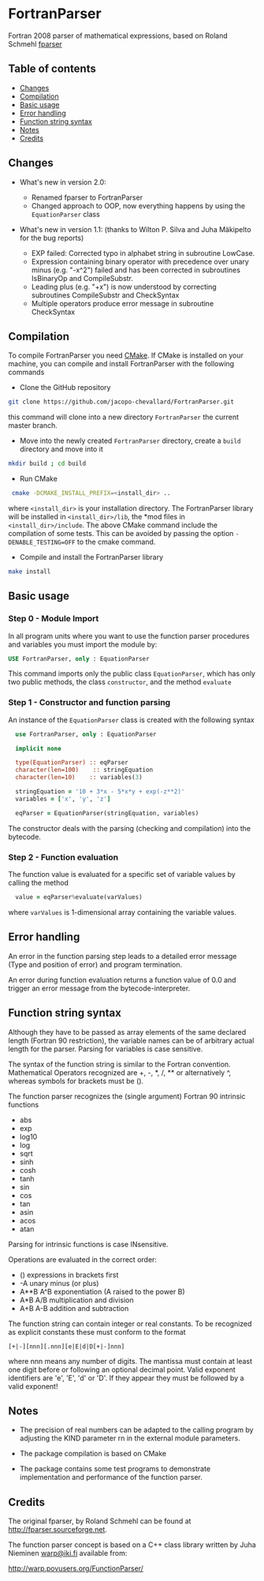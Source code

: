 # FortranParser

Fortran 2008 parser of mathematical expressions, based on Roland Schmehl [fparser](http://fparser.sourceforge.net)

## Table of contents

- [Changes](#changes)
- [Compilation](#compilation)
- [Basic usage](#basic-usage)
- [Error handling](#error-handling)
- [Function string syntax](#function-string-syntax)
- [Notes](#notes)
- [Credits](#credits)

## Changes
- What's new in version 2.0:

  * Renamed fparser to FortranParser
  * Changed approach to OOP, now everything happens by using the ``EquationParser`` class

- What's new in version 1.1:       (thanks to Wilton P. Silva and Juha Mäkipelto for the bug reports)

  * EXP failed: Corrected typo in alphabet string in subroutine LowCase.
  * Expression containing binary operator with precedence over unary 
  minus (e.g. "-x^2") failed and has been corrected in subroutines
  IsBinaryOp and CompileSubstr.
  * Leading plus (e.g. "+x") is now understood by correcting subroutines
  CompileSubstr and CheckSyntax
  * Multiple operators produce error message in subroutine CheckSyntax

## Compilation

To compile FortranParser you need [CMake](http://cmake.org). If CMake is installed on your machine, you can compile and install FortranParser with the following commands

- Clone the GitHub repository 
 ```bash
 git clone https://github.com/jacopo-chevallard/FortranParser.git
 ```
 this command will clone into a new directory ``FortranParser`` the current master branch.

- Move into the newly created ``FortranParser`` directory, create a ``build`` directory and move into it
 ```bash
 mkdir build ; cd build
 ```

- Run CMake
 ```bash
  cmake -DCMAKE_INSTALL_PREFIX=<install_dir> ..
 ```
 where ``<install_dir>`` is your installation directory. The FortranParser
 library will be installed in ``<install_dir>/lib``, the *mod files in
 ``<install_dir>/include``. The above CMake command include the compilation of
 some tests. This can be avoided by passing the option ``-DENABLE_TESTING=OFF``
 to the cmake command.

- Compile and install the FortranParser library
 ```bash
 make install
 ```

## Basic usage

### Step 0 - Module Import
In all program units where you want to use the function parser procedures 
and variables you must import the module by:

```fortran
USE FortranParser, only : EquationParser
```

This command imports only the public class ``EquationParser``, which has only
two public methods, the class ``constructor``, and the method ``evaluate``

### Step 1 - Constructor and function parsing

An instance of the ``EquationParser`` class is created with the following syntax
```fortran
  use FortranParser, only : EquationParser

  implicit none

  type(EquationParser) :: eqParser
  character(len=100)    :: stringEquation
  character(len=10)    :: variables(3)

  stringEquation = '10 + 3*x - 5*x*y + exp(-z**2)'
  variables = ['x', 'y', 'z']

  eqParser = EquationParser(stringEquation, variables)

```

The constructor deals with the parsing (checking and compilation) into the
bytecode. 

### Step 2 - Function evaluation
The function value is evaluated for a specific set of variable values 
by calling the method
```fortran
  value = eqParser%evaluate(varValues)
```
where ``varValues`` is 1-dimensional array containing the variable values.

## Error handling

An error in the function parsing step leads to a detailed error message 
(Type and position of error) and program termination.

An error during function evaluation returns a function value of 0.0 and
trigger an error message from the bytecode-interpreter.

## Function string syntax

Although they have to be passed as array elements of the same declared 
length (Fortran 90 restriction), the variable names can be of arbitrary 
actual length for the parser. Parsing for variables is case sensitive. 

The syntax of the function string is similar to the Fortran convention. 
Mathematical Operators recognized are +, -, *, /, ** or alternatively ^, 
whereas symbols for brackets must be (). 

The function parser recognizes the (single argument) Fortran 90 intrinsic 
functions
 - abs 
 - exp 
 - log10
 - log
 - sqrt
 - sinh
 - cosh
 - tanh
 - sin
 - cos
 - tan
 - asin
 - acos
 - atan

Parsing for intrinsic functions is case INsensitive.

Operations are evaluated in the correct order:

 - ()          expressions in brackets first
 - -A          unary minus (or plus)
 - A**B A^B    exponentiation (A raised to the power B)
 - A*B  A/B    multiplication and division
 - A+B  A-B    addition and subtraction

The function string can contain integer or real constants. To be recognized
as explicit constants these must conform to the format
```
[+|-][nnn][.nnn][e|E|d|D[+|-]nnn]
```

where nnn means any number of digits. The mantissa must contain at least
one digit before or following an optional decimal point. Valid exponent 
identifiers are 'e', 'E', 'd' or 'D'. If they appear they must be followed 
by a valid exponent!

## Notes

* The precision of real numbers can be adapted to the calling program by 
  adjusting the KIND parameter rn in the external module parameters.

* The package compilation is based on CMake 

* The package contains some test programs to demonstrate implementation and
  performance of the function parser.

## Credits

The original fparser, by Roland Schmehl can be found at http://fparser.sourceforge.net.

The function parser concept is based on a C++ class library written by 
Juha Nieminen <warp@iki.fi> available from:

http://warp.povusers.org/FunctionParser/
